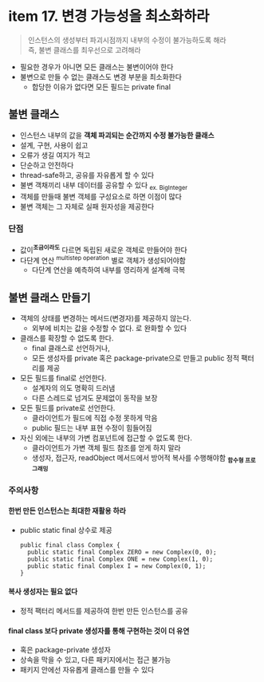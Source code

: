 <h1>item 17. 변경 가능성을 최소화하라</h1>

> 인스턴스의 생성부터 파괴시점까지 내부의 수정이 불가능하도록 해라  
> 즉, 불변 클래스를 최우선으로 고려해라

- 필요한 경우가 아니면 모든 클래스는 불변이어야 한다
- 불변으로 만들 수 없는 클래스도 변경 부분을 최소화한다
    - 합당한 이유가 없다면 모든 필드는 private final

<h2>불변 클래스</h2>

- 인스턴스 내부의 값을 **객체 파괴되는 순간까지 수정 불가능한 클래스**
- 설계, 구현, 사용이 쉽고
- 오류가 생길 여지가 적고
- 단순하고 안전하다
- thread-safe하고, 공유를 자유롭게 할 수 있다
- 불변 객채끼리 내부 데이터를 공유할 수 있다 <sub>ex. BigInteger<sub>
- 객체를 만들때 불변 객체를 구성요소로 하면 이점이 많다
- 불변 객체는 그 자체로 실패 원자성을 제공한다

<h3>단점</h3>

- 값이<sup>**조금이라도**</sup> 다르면 독립된 새로운 객체로 만들어야 한다
- 다단계 연산 <sup>multistep operation</sup> 별로 객체가 생성되어야함
    - 다단계 연산을 예측하여 내부를 영리하게 설계해 극복

<h2>불변 클래스 만들기</h2>

- 객체의 상태를 변경하는 메서드(변경자)를 제공하지 않는다.
    - 외부에 비치는 값을 수정할 수 없다. 로 완화할 수 있다
- 클래스를 확장할 수 없도록 한다.
    - final 클래스로 선언하거나,
    - 모든 생성자를 private 혹은 package-private으로 만들고 public 정적 팩터리를 제공
- 모든 필드를 final로 선언한다.
    - 설계자의 의도 명확히 드러냄
    - 다른 스레드로 넘겨도 문제없이 동작을 보장
- 모든 필드를 private로 선언한다.
    - 클라이언트가 필드에 직접 수정 못하게 막음
    - public 필드는 내부 표현 수정이 힘들어짐
- 자신 외에는 내부의 가변 컴포넌트에 접근할 수 없도록 한다.
    - 클라이언트가 가변 객체 필드 참조를 얻게 하지 말라
    - 생성자, 접근자, readObject 메서드에서 방어적 복사를 수행해야함 **<sub>함수형 프로그래밍</sub>**

<h3>주의사항</h3>

<h4>한번 만든 인스턴스는 최대한 재활용 하라</h4>

- public static final 상수로 제공
  ~~~~
  public final class Complex {
    public static final Complex ZERO = new Complex(0, 0);
    public static final Complex ONE = new Complex(1, 0);
    public static final Complex I = new Complex(0, 1);
  }
  ~~~~

<h4>복사 생성자는 필요 없다</h4>

- 정적 팩터리 메서드를 제공하여 한번 만든 인스턴스를 공유

<h4>final class 보다 private 생성자를 통해 구현하는 것이 더 유연</h4>

- 혹은 package-private 생성자
- 상속을 막을 수 있고, 다른 패키지에서는 접근 불가능
- 패키지 안에선 자유롭게 클래스를 만들 수 있다


